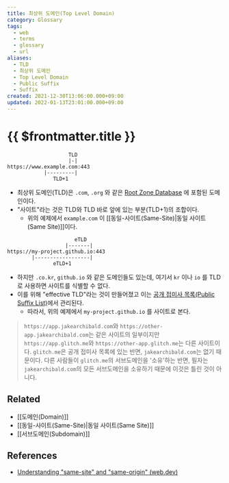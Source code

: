 ```yaml
---
title: 최상위 도메인(Top Level Domain)
category: Glossary
tags:
  - web
  - terms
  - glossary
  - url
aliases:
  - TLD
  - 최상위 도메인
  - Top Level Domain
  - Public Suffix
  - Suffix
created: 2021-12-30T13:06:00.000+09:00
updated: 2022-01-13T23:01:00.000+09:00
---
```


# {{ $frontmatter.title }}

```
                    TLD
                    |-|
https://www.example.com:443
            |---------|
               TLD+1
```

- 최상위 도메인(TLD)은 `.com`, `.org` 와 같은 [Root Zone Database](https://www.iana.org/domains/root/db) 에 포함된 도메인이다.
- "사이트"라는 것은 TLD와 TLD 바로 앞에 있는 부분(TLD+1)의 조합이다.
  - 위의 예제에서 `example.com` 이 [[동일-사이트(Same-Site)|동일 사이트(Same Site)]]이다.

```
                      eTLD
                   |-------|
https://my-project.github.io:443
        |------------------|
               eTLD+1
```

- 하지만 `.co.kr`, `github.io` 와 같은 도메인들도 있는데, 여기서 `kr` 이나 `io` 를 TLD로 사용하면 사이트를 식별할 수 없다.
- 이를 위해 "effective TLD"라는 것이 만들어졌고 이는 [공개 접미사 목록(Public Suffix List)](https://publicsuffix.org/list/)에서 관리된다.
  - 따라서, 위의 예제에서 `my-project.github.io` 를 사이트로 본다.

> `https://app.jakearchibald.com`와 `https://other-app.jakearchibald.com`는 같은 사이트의 일부이지만 `https://app.glitch.me`와 `https://other-app.glitch.me`는 다른 사이트이다. `glitch.me`은 공개 접미사 목록에 있는 반면, `jakearchibald.com`는 없기 때문이다. 다른 사람들이 `glitch.me`의 서브도메인을 '소유'하는 반면, 필자는 `jakearchibald.com`의 모든 서브도메인을 소유하기 때문에 이것은 틀린 것이 아니다.

## Related

- [[도메인(Domain)]]
- [[동일-사이트(Same-Site)|동일 사이트(Same Site)]]
- [[서브도메인(Subdomain)]]

## References

- [Understanding "same-site" and "same-origin" (web.dev)](https://web.dev/same-site-same-origin/)
